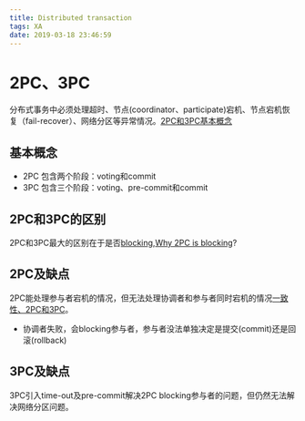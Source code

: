 ```yaml
---
title: Distributed transaction
tags: XA
date: 2019-03-18 23:46:59
---
```



2PC、3PC
===
分布式事务中必须处理超时、节点(coordinator、participate)宕机、节点宕机恢复（fail-recover）、网络分区等异常情况。[2PC和3PC基本概念][1]

## 基本概念

* 2PC 包含两个阶段：voting和commit
* 3PC 包含三个阶段：voting、pre-commit和commit

## 2PC和3PC的区别
   2PC和3PC最大的区别在于是否[blocking][2],[Why 2PC is blocking][4]?

## 2PC及缺点
   2PC能处理参与者宕机的情况，但无法处理协调者和参与者同时宕机的情况[一致性、2PC和3PC][3]。
* 协调者失败，会blocking参与者，参与者没法单独决定是提交(commit)还是回滚(rollback)

## 3PC及缺点
 3PC引入time-out及pre-commit解决2PC blocking参与者的问题，但仍然无法解决网络分区问题。



[1]: https://pdfs.semanticscholar.org/06e2/5c1f69155e53af51170c08687e1dcf272974.pdf "2PC和3PC的概念"
[2]: https://www.cs.purdue.edu/homes/bb/cs542-11Spr/week10_lecture2-Commit.ppt "Distributed RDBMS"
[3]: https://zhuanlan.zhihu.com/p/21994882 "一致性、2PC和3PC"
[4]: https://roxanageambasu.github.io/ds-class/assets/lectures/lecture16.pdf "Why 2PC is blocking"
